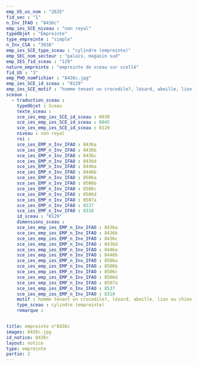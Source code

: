 ```yaml
---
emp_US_us_nom : "2635"
fid_sec : "1"
n_Inv_IFAO : "8436c"
emp_ies_SCE_niveau : "non royal"
typeObjet : "Empreinte"
type_empreinte : "simple"
n_Inv_CSA : "3038"
emp_ies_SCE_type_sceau : "cylindre (empreinte)"
emp_SEC_nom_secteur : "palais, magasin sud"
emp_IES_fid_sceau : "129"
nature_empreinte : "empreinte de sceau sur scellé"
fid_US : "3"
emp_PHO_nomFichier : "8436c.jpg"
emp_ies_SCE_id_sceau : "0129"
emp_ies_SCE_motif : "homme tenant un crocodile?, lézard, abeille, lion ou chien assis, oiseaux affrontés, hippopotame, capriné, …"
sceaux :
  - traduction_sceau : 
    typeObjet : Sceau
    texte_sceau : 
    sce_ies_emp_ies_SCE_id_sceau : 0039
    sce_ies_emp_ies_SCE_id_sceau : 0045
    sce_ies_emp_ies_SCE_id_sceau : 0129
    niveau : non royal
    roi : 
    sce_ies_EMP_n_Inv_IFAO : 8436a
    sce_ies_EMP_n_Inv_IFAO : 8436b
    sce_ies_EMP_n_Inv_IFAO : 8436c
    sce_ies_EMP_n_Inv_IFAO : 8436d
    sce_ies_EMP_n_Inv_IFAO : 8446a
    sce_ies_EMP_n_Inv_IFAO : 8446b
    sce_ies_EMP_n_Inv_IFAO : 8506a
    sce_ies_EMP_n_Inv_IFAO : 8506b
    sce_ies_EMP_n_Inv_IFAO : 8506c
    sce_ies_EMP_n_Inv_IFAO : 8506d
    sce_ies_EMP_n_Inv_IFAO : 8507a
    sce_ies_EMP_n_Inv_IFAO : 8537
    sce_ies_EMP_n_Inv_IFAO : 8310
    id_sceau : "0129"
    dimensions_sceau : 
    sce_ies_emp_ies_EMP_n_Inv_IFAO : 8436a
    sce_ies_emp_ies_EMP_n_Inv_IFAO : 8436b
    sce_ies_emp_ies_EMP_n_Inv_IFAO : 8436c
    sce_ies_emp_ies_EMP_n_Inv_IFAO : 8436d
    sce_ies_emp_ies_EMP_n_Inv_IFAO : 8446a
    sce_ies_emp_ies_EMP_n_Inv_IFAO : 8446b
    sce_ies_emp_ies_EMP_n_Inv_IFAO : 8506a
    sce_ies_emp_ies_EMP_n_Inv_IFAO : 8506b
    sce_ies_emp_ies_EMP_n_Inv_IFAO : 8506c
    sce_ies_emp_ies_EMP_n_Inv_IFAO : 8506d
    sce_ies_emp_ies_EMP_n_Inv_IFAO : 8507a
    sce_ies_emp_ies_EMP_n_Inv_IFAO : 8537
    sce_ies_emp_ies_EMP_n_Inv_IFAO : 8310
    motif : homme tenant un crocodile?, lézard, abeille, lion ou chien assis, oiseaux affrontés, hippopotame, capriné, …
    type_sceau : cylindre (empreinte)
    remarque : 


title: empreinte n°8436c
images: 8436c.jpg
id_notice: 8436c
layout: notice
type: empreinte
partie: 2
---
```


